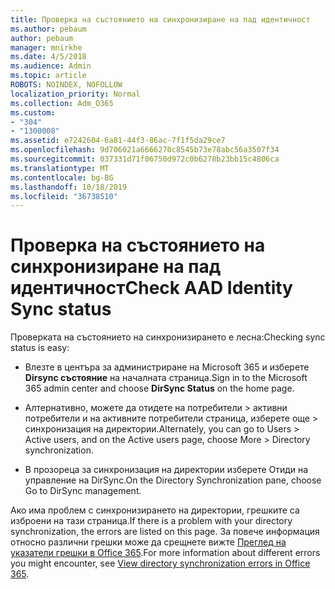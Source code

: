 ```yaml
---
title: Проверка на състоянието на синхронизиране на пад идентичност
ms.author: pebaum
author: pebaum
manager: mnirkhe
ms.date: 4/5/2018
ms.audience: Admin
ms.topic: article
ROBOTS: NOINDEX, NOFOLLOW
localization_priority: Normal
ms.collection: Adm_O365
ms.custom:
- "304"
- "1300008"
ms.assetid: e7242604-6a81-44f3-86ac-7f1f5da29ce7
ms.openlocfilehash: 9d706021a6666270c8545b73e78abc56a3507f34
ms.sourcegitcommit: 037331d71f06750d972c0b6278b23bb15c4806ca
ms.translationtype: MT
ms.contentlocale: bg-BG
ms.lasthandoff: 10/18/2019
ms.locfileid: "36738510"
---
```

# <a name="check-aad-identity-sync-status"></a><span data-ttu-id="4f0af-102">Проверка на състоянието на синхронизиране на пад идентичност</span><span class="sxs-lookup"><span data-stu-id="4f0af-102">Check AAD Identity Sync status</span></span>

<span data-ttu-id="4f0af-103">Проверката на състоянието на синхронизирането е лесна:</span><span class="sxs-lookup"><span data-stu-id="4f0af-103">Checking sync status is easy:</span></span>
  
- <span data-ttu-id="4f0af-104">Влезте в центъра за администриране на Microsoft 365 и изберете **Dirsync състояние** на началната страница.</span><span class="sxs-lookup"><span data-stu-id="4f0af-104">Sign in to the Microsoft 365 admin center and choose **DirSync Status** on the home page.</span></span>

- <span data-ttu-id="4f0af-105">Алтернативно, можете да отидете на потребители \> активни потребители и на активните потребители страница, изберете още \> синхронизация на директории.</span><span class="sxs-lookup"><span data-stu-id="4f0af-105">Alternately, you can go to Users \> Active users, and on the Active users page, choose More \> Directory synchronization.</span></span>

- <span data-ttu-id="4f0af-106">В прозореца за синхронизация на директории изберете Отиди на управление на DirSync.</span><span class="sxs-lookup"><span data-stu-id="4f0af-106">On the Directory Synchronization pane, choose Go to DirSync management.</span></span>

<span data-ttu-id="4f0af-107">Ако има проблем с синхронизирането на директории, грешките са изброени на тази страница.</span><span class="sxs-lookup"><span data-stu-id="4f0af-107">If there is a problem with your directory synchronization, the errors are listed on this page.</span></span> <span data-ttu-id="4f0af-108">За повече информация относно различни грешки може да срещнете вижте [Преглед на указатели грешки в Office 365](https://docs.microsoft.com//office365/enterprise/identify-directory-synchronization-errors).</span><span class="sxs-lookup"><span data-stu-id="4f0af-108">For more information about different errors you might encounter, see [View directory synchronization errors in Office 365](https://docs.microsoft.com//office365/enterprise/identify-directory-synchronization-errors).</span></span>
  